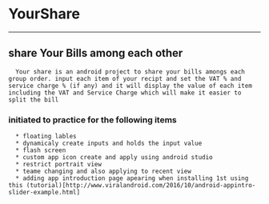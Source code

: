 # YourShare
----------------------

## share Your Bills among each other

      Your share is an android project to share your bills amongs each group order. input each item of your recipt and set the VAT % and service charge % (if any) and it will display the value of each item including the VAT and Service Charge which will make it easier to split the bill  

### initiated to practice for the following items

      * floating lables 
      * dynamicaly create inputs and holds the input value 
      * flash screen
      * custom app icon create and apply using android studio
      * restrict portrait view
      * teame changing and also applying to recent view
      * adding app introduction page apearing when installing 1st using this (tutorial)[http://www.viralandroid.com/2016/10/android-appintro-slider-example.html]
